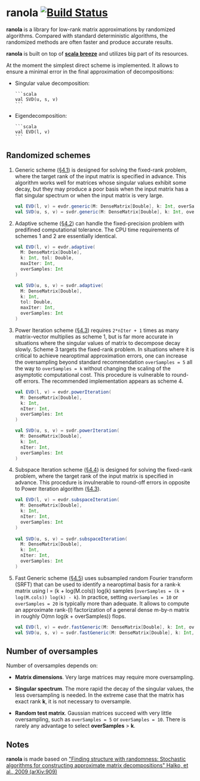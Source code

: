 # ranola [![Build Status](https://travis-ci.org/nikdon/ranola.svg?branch=master)](https://travis-ci.org/nikdon/ranola)

**ranola** is a library for low-rank matrix approximations by randomized algorithms. Compared with standard deterministic algorithms, the randomized methods are often faster and produce accurate results.

**ranola** is built on top of [**scala breeze**][2] and utilizes big part of its resources.

At the moment the simplest direct scheme is implemented. It allows to ensure a minimal error in the final approximation of decompositions:

- Singular value decomposition:

      ```scala
      val SVD(u, s, v)
      ```

- Eigendecomposition:

      ```scala
      val EVD(l, v)
      ```

##  Randomized schemes

1. Generic scheme ([§4.1][1]) is designed for solving the fixed-rank problem, where the target rank of the input matrix is specified in advance. This algorithm works well for matrices whose singular values exhibit some decay, but they may produce a poor basis when the input matrix has a flat singular spectrum or when the input matrix is very large.

      ```scala
      val EVD(l, v) = evdr.generic(M: DenseMatrix[Double], k: Int, overSamples: Int)
      val SVD(u, s, v) = svdr.generic(M: DenseMatrix[Double], k: Int, overSamples: Int)
      ```
    
2. Adaptive scheme ([§4.2][1]) can handle the fixed-precision problem with predifined computational tolerance. The CPU time requirements of schemes 1 and 2 are essentially identical.

      ```scala
      val EVD(l, v) = evdr.adaptive(
        M: DenseMatrix[Double], 
        k: Int, tol: Double, 
        maxIter: Int, 
        overSamples: Int
      )
      
      val SVD(u, s, v) = svdr.adaptive(
        M: DenseMatrix[Double], 
        k: Int, 
        tol: Double, 
        maxIter: Int, 
        overSamples: Int
      )
      ```

3. Power Iteration scheme ([§4.3][1]) requires ```2*nIter + 1``` times as many matrix–vector multiplies as scheme 1, but is far more accurate in situations where the singular values of matrix to decompose decay slowly. Scheme 3 targets the fixed-rank problem. In situations where it is critical to achieve nearoptimal approximation errors, one can increase the oversampling beyond standard recommendation ```overSamples = 5``` all the way to ```overSamples = k``` without changing the scaling of the asymptotic computational cost. This procedure is vulnerable to round-off errors. The recommended implementation appears as scheme 4.

      ```scala
      val EVD(l, v) = evdr.powerIteration(
        M: DenseMatrix[Double], 
        k: Int, 
        nIter: Int, 
        overSamples: Int
      )
      
      val SVD(u, s, v) = svdr.powerIteration(
        M: DenseMatrix[Double], 
        k: Int, 
        nIter: Int, 
        overSamples: Int
      )
      ```

4. Subspace Iteration scheme ([§4.4][1]) is designed for solving the fixed-rank problem, where the target rank of the input matrix is specified in advance. This procedure is invulnerable to round-off errors in opposite to Power Iteration algorithm ([§4.3][1]).

      ```scala
      val EVD(l, v) = evdr.subspaceIteration(
        M: DenseMatrix[Double], 
        k: Int, 
        nIter: Int, 
        overSamples: Int
      )
        
      val SVD(u, s, v) = svdr.subspaceIteration(
        M: DenseMatrix[Double], 
        k: Int, 
        nIter: Int, 
        overSamples: Int
      )
      ```

5. Fast Generic scheme ([§4.5][1]) uses subsampled random Fourier transform (SRFT) that can be used to identify a nearoptimal basis for a rank-k matrix using l = (k + log(M.cols)) log(k) samples (```overSamples = (k + log(M.cols)) log(k) - k```). In practice, setting ```overSamples = 10``` or ```overSamples = 20``` is typically more than adequate. It allows to compute an approximate rank-(l) factorization of a general dense m-by-n matrix in roughly O(mn log(k + overSamples)) flops.

      ```scala
      val EVD(l, v) = evdr.fastGeneric(M: DenseMatrix[Double], k: Int, overSamples: Int)
      val SVD(u, s, v) = svdr.fastGeneric(M: DenseMatrix[Double], k: Int, overSamples: Int)
      ```

## Number of oversamples

Number of oversamples depends on:

- **Matrix dimensions**. Very large matrices may require more oversampling.

- **Singular spectrum**. The more rapid the decay of the singular values, the less oversampling is needed. In the extreme case that the matrix has exact rank **k**, it is not necessary to oversample.

- **Random test matrix**. Gaussian matrices succeed with very little oversampling, such as ```overSamples = 5``` or ```overSamples = 10```. There is rarely any advantage to select **overSamples** > **k**.

## Notes

**ranola** is made based on ["Finding structure with randomness: Stochastic algorithms for constructing approximate matrix decompositions" Halko, et al., 2009 (arXiv:909)](http://arxiv.org/pdf/0909.4061)

[1]: http://arxiv.org/pdf/0909.4061
[2]: https://github.com/scalanlp/breeze
